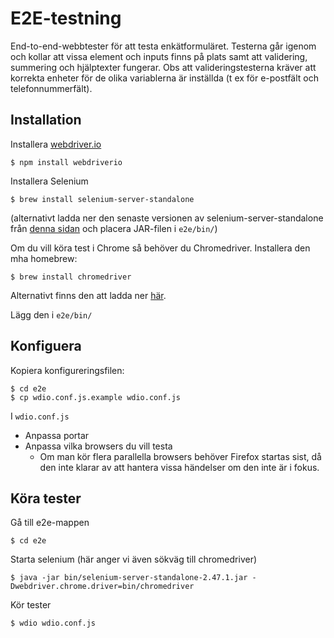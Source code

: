 # E2E-testning

End-to-end-webbtester för att testa enkätformuläret. Testerna går igenom och kollar att vissa element och inputs finns på plats samt att validering, summering och hjälptexter fungerar. Obs att valideringstesterna kräver att korrekta enheter för de olika variablerna är inställda (t ex för e-postfält och telefonnummerfält).

## Installation

Installera [webdriver.io](http://webdriver.io/)

    $ npm install webdriverio

Installera Selenium

    $ brew install selenium-server-standalone
    
(alternativt ladda ner den senaste versionen av selenium-server-standalone från [denna sidan](http://selenium-release.storage.googleapis.com/index.html) och placera JAR-filen i ``e2e/bin/``)

Om du vill köra test i Chrome så behöver du Chromedriver. Installera den mha homebrew:
 
    $ brew install chromedriver

Alternativt finns den att ladda ner [här](https://code.google.com/p/selenium/wiki/ChromeDriver).

Lägg den i ``e2e/bin/``

## Konfiguera

Kopiera konfigureringsfilen:

    $ cd e2e
    $ cp wdio.conf.js.example wdio.conf.js

I ``wdio.conf.js``

* Anpassa portar
* Anpassa vilka browsers du vill testa
  * Om man kör flera parallella browsers behöver Firefox startas sist, då den inte klarar av att hantera vissa händelser om den inte är i fokus.

## Köra tester

Gå till e2e-mappen
    
    $ cd e2e
    
Starta selenium (här anger vi även sökväg till chromedriver)

    $ java -jar bin/selenium-server-standalone-2.47.1.jar -Dwebdriver.chrome.driver=bin/chromedriver
    
Kör tester

    $ wdio wdio.conf.js
